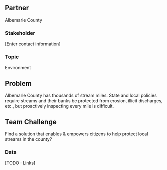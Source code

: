 ## Partner
Albemarle County

### Stakeholder
[Enter contact information]

### Topic
Environment

## Problem
Albemarle County has thousands of stream miles. State and local policies require streams and their banks be protected from erosion, illicit discharges, etc., but proactively inspecting every mile is difficult.

## Team Challenge
Find a solution that enables & empowers citizens to help protect local streams in the county?

### Data
[TODO : Links]
